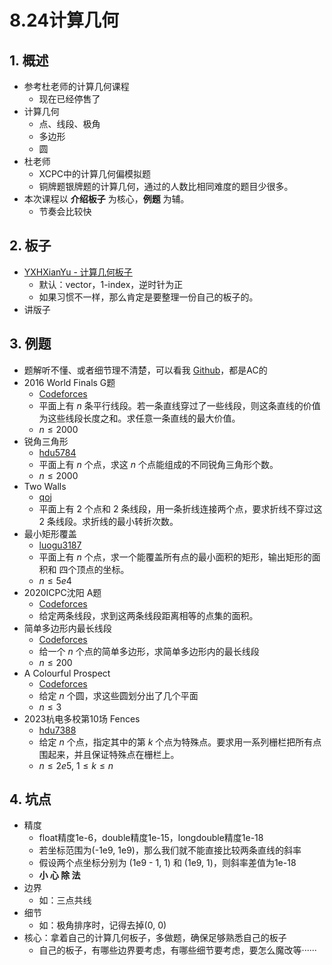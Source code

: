 # 8.24计算几何

## 1. 概述

* 参考杜老师的计算几何课程
  * 现在已经停售了
* 计算几何
  * 点、线段、极角
  * 多边形
  * 圆
* 杜老师
  * XCPC中的计算几何偏模拟题
  * 铜牌题银牌题的计算几何，通过的人数比相同难度的题目少很多。
* 本次课程以 **介绍板子** 为核心，**例题** 为辅。
  * 节奏会比较快

## 2. 板子

* [YXHXianYu - 计算几何板子](https://github.com/YXHXianYu/YXHXianYu-XCPC-Template/blob/main/%E8%AE%A1%E7%AE%97%E5%87%A0%E4%BD%95/ComputationGeometry.cpp)
  * 默认：vector，1-index，逆时针为正
  * 如果习惯不一样，那么肯定是要整理一份自己的板子的。
* 讲版子

## 3. 例题

* 题解听不懂、或者细节理不清楚，可以看我 [Github](https://github.com/YXHXianYu/YXHXianYu-XCPC-Template/tree/main/%E8%AE%A1%E7%AE%97%E5%87%A0%E4%BD%95)，都是AC的
* 2016 World Finals G题
  * [Codeforces](https://codeforces.com/gym/101242)
  * 平面上有 $n$ 条平行线段。若一条直线穿过了一些线段，则这条直线的价值为这些线段长度之和。求任意一条直线的最大价值。
  * $n \leq 2000$
* 锐角三角形
  * [hdu5784](http://acm.hdu.edu.cn/showproblem.php?pid=5784)
  * 平面上有 $n$ 个点，求这 $n$ 个点能组成的不同锐角三角形个数。
  * $n \leq 2000$
* Two Walls
  * [qoj](https://qoj.ac/contest/1041/problem/5067)
  * 平面上有 $2$ 个点和 $2$ 条线段，用一条折线连接两个点，要求折线不穿过这 $2$ 条线段。求折线的最小转折次数。
* 最小矩形覆盖
  * [luogu3187](https://www.luogu.com.cn/problem/P3187)
  * 平面上有 $n$ 个点，求一个能覆盖所有点的最小面积的矩形，输出矩形的面积和 四个顶点的坐标。
  * $n \leq 5e4$
* 2020ICPC沈阳 A题
  * [Codeforces](https://codeforces.com/gym/103202/problem/A)
  * 给定两条线段，求到这两条线段距离相等的点集的面积。
* 简单多边形内最长线段
  * [Codeforces](https://codeforces.com/gym/101471)
  * 给一个 $n$ 个点的简单多边形，求简单多边形内的最长线段
  * $n \leq 200$
* A Colourful Prospect
  * [Codeforces](https://codeforces.com/contest/933/problem/C)
  * 给定 $n$ 个圆，求这些圆划分出了几个平面
  * $n \leq 3$
* 2023杭电多校第10场 Fences
  * [hdu7388](https://acm.hdu.edu.cn/showproblem.php?pid=7388)
  * 给定 $n$ 个点，指定其中的第 $k$ 个点为特殊点。要求用一系列栅栏把所有点围起来，并且保证特殊点在栅栏上。
  * $n \leq 2e5, \ 1 \leq k \leq n$

## 4. 坑点

* 精度
  * float精度1e-6，double精度1e-15，longdouble精度1e-18
  * 若坐标范围为(-1e9, 1e9)，那么我们就不能直接比较两条直线的斜率
  * 假设两个点坐标分别为 (1e9 - 1, 1) 和 (1e9, 1)，则斜率差值为1e-18
  * **小 心 除 法**
* 边界
  * 如：三点共线
* 细节
  * 如：极角排序时，记得去掉(0, 0)
* 核心：拿着自己的计算几何板子，多做题，确保足够熟悉自己的板子
  * 自己的板子，有哪些边界要考虑，有哪些细节要考虑，要怎么魔改等······